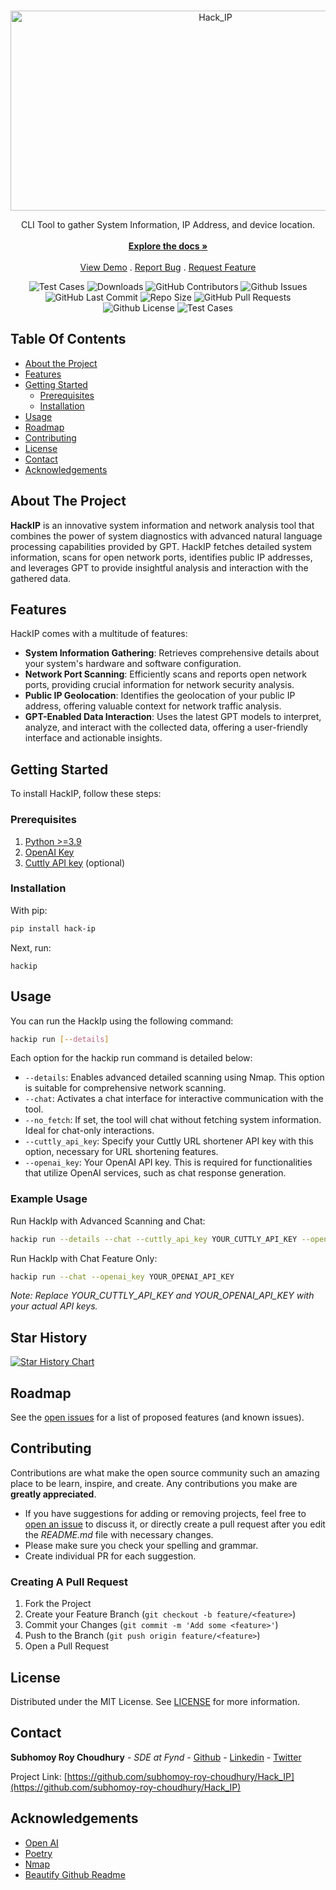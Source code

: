 <br/>
<p align="center">
  <a href="https://github.com/subhomoy-roy-choudhury/Hack_IP">
    <img src="https://svg-banners.vercel.app/api?type=luminance&text1=Hack%20IP%20🕵🏻‍♂️&width=800&height=300" alt="Hack_IP" width="640" height="320" />
  </a>

  <!-- <h3 align="center">Hack IP</h3> -->

  <p align="center">
    CLI Tool to gather System Information, IP Address, and device location.
    <br/>
    <br/>
    <a href="https://github.com/subhomoy-roy-choudhury/Hack_IP"><strong>Explore the docs »</strong></a>
    <br/>
    <br/>
    <a href="https://github.com/subhomoy-roy-choudhury/Hack_IP">View Demo</a>
    .
    <a href="https://github.com/subhomoy-roy-choudhury/Hack_IP/issues">Report Bug</a>
    .
    <a href="https://github.com/subhomoy-roy-choudhury/Hack_IP/issues">Request Feature</a>
  </p>
</p>

<p align="center">
    <img alt="Test Cases" src="https://github.com/subhomoy-roy-choudhury/Hack_IP/actions/workflows/master-lint-and-test.yml/badge.svg" />
    <img alt="Downloads" src="https://img.shields.io/github/downloads/subhomoy-roy-choudhury/Hack_IP/total" />
    <img alt="GitHub Contributors" src="https://img.shields.io/github/contributors/subhomoy-roy-choudhury/Hack_IP?color=dark-green" />
    <img alt="Github Issues" src="https://img.shields.io/github/issues/subhomoy-roy-choudhury/Hack_IP" />
    <img alt="GitHub Last Commit" src="https://img.shields.io/github/last-commit/subhomoy-roy-choudhury/Hack_IP" />
    <img alt="Repo Size" src="https://img.shields.io/github/repo-size/subhomoy-roy-choudhury/Hack_IP" />
    <img alt="GitHub Pull Requests" src="https://img.shields.io/github/issues-pr/subhomoy-roy-choudhury/Hack_IP" />
    <img alt="Github License" src="https://img.shields.io/github/license/subhomoy-roy-choudhury/Hack_IP" />
    <img alt="Test Cases" src="https://github.com/subhomoy-roy-choudhury/Hack_IP/actions/workflows/python-publish.yml/badge.svg" />


</p>

## Table Of Contents

* [About the Project](#about-the-project)
* [Features](#features)
* [Getting Started](#getting-started)
  * [Prerequisites](#prerequisites)
  * [Installation](#installation)
* [Usage](#usage)
* [Roadmap](#roadmap)
* [Contributing](#contributing)
* [License](#license)
* [Contact](#contact)
* [Acknowledgements](#acknowledgements)

## About The Project

**HackIP** is an innovative system information and network analysis tool that combines the power of system diagnostics with advanced natural language processing capabilities provided by GPT. HackIP fetches detailed system information, scans for open network ports, identifies public IP addresses, and leverages GPT to provide insightful analysis and interaction with the gathered data.

## Features

HackIP comes with a multitude of features:

- **System Information Gathering**: Retrieves comprehensive details about your system's hardware and software configuration.
- **Network Port Scanning**: Efficiently scans and reports open network ports, providing crucial information for network security analysis.
- **Public IP Geolocation**: Identifies the geolocation of your public IP address, offering valuable context for network traffic analysis.
- **GPT-Enabled Data Interaction**: Uses the latest GPT models to interpret, analyze, and interact with the collected data, offering a user-friendly interface and actionable insights.


## Getting Started

To install HackIP, follow these steps:

### Prerequisites

1. [Python >=3.9](https://www.python.org/)
2. [OpenAI Key](https://help.openai.com/en/articles/4936850-where-do-i-find-my-api-key)
3.  [Cuttly API key](https://cutt.ly/) (optional)

### Installation

With pip:

```sh
pip install hack-ip
```

Next, run:

```
hackip
```

## Usage

You can run the HackIp using the following command:

```sh
hackip run [--details]
```
Each option for the hackip run command is detailed below:

- `--details`: Enables advanced detailed scanning using Nmap. This option is suitable for comprehensive network scanning.
- `--chat`: Activates a chat interface for interactive communication with the tool.
- `--no_fetch`: If set, the tool will chat without fetching system information. Ideal for chat-only interactions.
- `--cuttly_api_key`: Specify your Cuttly URL shortener API key with this option, necessary for URL shortening features.
- `--openai_key`: Your OpenAI API key. This is required for functionalities that utilize OpenAI services, such as chat response generation.

### Example Usage

Run HackIp with Advanced Scanning and Chat:

```sh
hackip run --details --chat --cuttly_api_key YOUR_CUTTLY_API_KEY --openai_key YOUR_OPENAI_API_KEY
```

Run HackIp with Chat Feature Only:

```sh
hackip run --chat --openai_key YOUR_OPENAI_API_KEY
```

*Note: Replace YOUR_CUTTLY_API_KEY and YOUR_OPENAI_API_KEY with your actual API keys.*


## Star History

[![Star History Chart](https://api.star-history.com/svg?repos=subhomoy-roy-choudhury/Hack_IP&type=Date)](https://star-history.com/#subhomoy-roy-choudhury/Hack_IP&Date)


## Roadmap

See the [open issues](https://github.com/subhomoy-roy-choudhury/Hack_IP/issues) for a list of proposed features (and known issues).

## Contributing

Contributions are what make the open source community such an amazing place to be learn, inspire, and create. Any contributions you make are **greatly appreciated**.
* If you have suggestions for adding or removing projects, feel free to [open an issue](https://github.com/subhomoy-roy-choudhury/Hack_IP/issues/new) to discuss it, or directly create a pull request after you edit the *README.md* file with necessary changes.
* Please make sure you check your spelling and grammar.
* Create individual PR for each suggestion.

### Creating A Pull Request

1. Fork the Project
2. Create your Feature Branch (`git checkout -b feature/<feature>`)
3. Commit your Changes (`git commit -m 'Add some <feature>'`)
4. Push to the Branch (`git push origin feature/<feature>`)
5. Open a Pull Request

## License

Distributed under the MIT License. See [LICENSE](https://github.com/subhomoy-roy-choudhury/Hack_IP/blob/master/LICENSE) for more information.

## Contact
**Subhomoy Roy Choudhury** - *SDE at Fynd* - [Github](https://src-portfolio.oderna.in/link/GITHUB) - [Linkedin](https://src-portfolio.oderna.in/link/LINKEDIN) - [Twitter](https://src-portfolio.oderna.in/link/TWITTER)

Project Link: [https://github.com/subhomoy-roy-choudhury/Hack_IP](https://github.com/subhomoy-roy-choudhury/Hack_IP)

## Acknowledgements

* [Open AI](https://openai.com/)
* [Poetry](https://www.poetryfoundation.org/)
* [Nmap](https://nmap.org/)
* [Beautify Github Readme](https://github.com/rzashakeri/beautify-github-profile)
